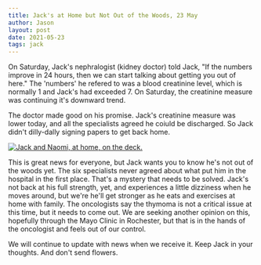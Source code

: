 ```yaml
---
title: Jack's at Home but Not Out of the Woods, 23 May
author: Jason
layout: post
date: 2021-05-23
tags: jack
---
```


On Saturday, Jack's nephralogist (kidney doctor) told Jack, "If the numbers improve in 24 hours, then we can start talking about getting you out of here."  The 'numbers' he refered to was a blood creatinine level, which is normally 1 and Jack's had exceeded 7.  On Saturday, the creatinine measure was continuing it's downward trend.

The doctor made good on his promise.  Jack's creatinine measure was lower today, and all the specialists agreed he coiuld be discharged.  So Jack didn't dilly-dally signing papers to get back home.

[![Jack and Naomi, at home, on the deck.](/assets/images/jackathomecropped.png)](/assets/images/jackathomecropped.png)

This is great news for everyone, but Jack wants you to know he's not out of the woods yet.  The six specialists never agreed about what put him in the hospital in the first place.  That's a mystery that needs to be solved.  Jack's not back at his full strength, yet, and experiences a little dizziness when he moves around, but we're he'll get stronger as he eats and exercises at home with family.  The oncologists say the thymoma is not a critical issue at this time, but it needs to come out.  We are seeking another opinion on this, hopefully through the Mayo Clinic in Rochester, but that is in the hands of the oncologist and feels out of our control.

We will continue to update with news when we receive it.  Keep Jack in your thoughts.  And don't send flowers.